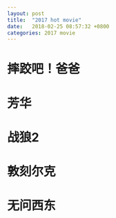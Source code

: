 ```yaml
---
layout: post
title:  "2017 hot movie"
date:   2018-02-25 08:57:32 +0800
categories: 2017 movie
---
```

# 摔跤吧！爸爸
# 芳华
# 战狼2
# 敦刻尔克
# 无问西东
